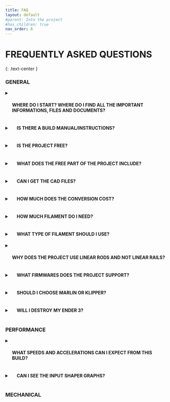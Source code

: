 ```yaml
---
title: FAQ
layout: default
#parent: Into the project
#has_children: true
nav_order: 6
---
```

# FREQUENTLY ASKED QUESTIONS
{: .text-center }

### GENERAL

<details>
    <summary><h4 style="display:inline-block;margin-left:1.5em"> WHERE DO I START? WHERE DO I FIND ALL THE IMPORTANT INFORMATIONS, FILES AND DOCUMENTS? </h4></summary>
The main crossroad for the project is this website, where you will find all the important information and links to build the printer.
I would recommend reading through the entire website starting with <a href="https://rh3d.xyz/">E3NG</a> and <a href="https://rh3d.xyz/into.html">Into the project</a> and if you want to get even deeper and be part of the community, <a href="https://discord.com/invite/Zkvu6uu2AR">join the Discord</a>.
Main STL files ready to print are hosted on <a href="https://www.printables.com/en/model/922401">Printables</a>.
CAD files are currently available through a small donation on <a href="https://ko-fi.com/rh3dcz">Ko-Fi</a>.
</details>

<details>
    <summary><h4 style="display:inline-block;margin-left:1.5em"> IS THERE A BUILD MANUAL/INSTRUCTIONS? </h4></summary>
There is a build manual for the beta version, link is on the <a href="https://www.printables.com/en/model/922401">Printables</a> page as well. <br>
Build manual for the NG v1.2 is not existent but will be made.
</details>

<details>
    <summary><h4 style="display:inline-block;margin-left:1.5em"> IS THE PROJECT FREE? </h4></summary>
The project is free for personal use and commercial use (print farms, content making, presentational purposes) but it is not allowed to sell the project parts or assembly kits without a permission.
</details>

<details>
    <summary><h4 style="display:inline-block;margin-left:1.5em"> WHAT DOES THE FREE PART OF THE PROJECT INCLUDE? </h4></summary>
STL files for printing all the parts, CONFIGURATOR with BILL OF MATERIAL and PRINTED PARTS. In the future, the BUILD MANUAL will also be included.
</details>

<details>
    <summary><h4 style="display:inline-block;margin-left:1.5em"> CAN I GET THE CAD FILES? </h4></summary>
As mentioned in the first answer, CAD files are currently available through a small donation on <a href="https://ko-fi.com/rh3dcz">Ko-Fi</a>.
</details>

<details>
    <summary><h4 style="display:inline-block;margin-left:1.5em"> HOW MUCH DOES THE CONVERSION COST? </h4></summary>
This is highly dependent on the choices you make during the printer configuration and build. For the best idea, it is recommend to open the <a href="https://rh3d.xyz/configure.html">CONFIGURATOR</a> and set your preferred setup, it will automatically calculate the estimated price.
</details>

<details>
    <summary><h4 style="display:inline-block;margin-left:1.5em"> HOW MUCH FILAMENT DO I NEED? </h4></summary>
This is the same case as the cost - the amount of filament needed is highly dependent on your choices but the <a href="https://rh3d.xyz/configure.html">CONFIGURATOR</a> will again automatically calculate how much filament you will need.

PS You can change the M (main) or A (accent) color in the chart to modify your color setup and see the changes.

PPS It is always good to expect some failed prints and have extra filament.
</details>

<details>
    <summary><h4 style="display:inline-block;margin-left:1.5em"> WHAT TYPE OF FILAMENT SHOULD I USE? </h4></summary>
For filament recommendations and print instructions, look at the <a href="https://rh3d.xyz/printing.html">PRINTING PARTS</a>.
</details>

<details>
    <summary><h4 style="display:inline-block;margin-left:1.5em"> WHY DOES THE PROJECT USE LINEAR RODS AND NOT LINEAR RAILS? </h4></summary>
Linear rods were chosen as a cheaper and more accessible option. They are also very reliable, tested and proven to work very well.

Me and some community members (mainly Mr. Puffington - thanks!) have been testing the performance of linear rods and compared to linear rail setup (user mod based on Voron Trident gantry), version with linear rods has been supperior allowing higher accelerations with clean input shaper results.
</details>

<details>
    <summary><h4 style="display:inline-block;margin-left:1.5em"> WHAT FIRMWARES DOES THE PROJECT SUPPORT? </h4></summary>
The project natively supports both Marlin and Klipper but nothing is stopping you from using other FW.

The board compatibility will also be getting wider.
</details>

<details>
    <summary><h4 style="display:inline-block;margin-left:1.5em"> SHOULD I CHOOSE MARLIN OR KLIPPER? </h4></summary>
I think both firmwares are very similar in the daily use capabilities, both support latest and high end features. Marlin benefits from running on a single board with a display controller that makes it a simple and solid setup with no added costs while Klipper supports more detailed tuning and with the added SBC it has more capabilities in printing faster. It is also simpler to reconfigure your printer without need to reflash the firmware, although Marlin has a lot of variables that can be changed after flashing the FW.
</details>

<details>
    <summary><h4 style="display:inline-block;margin-left:1.5em"> WILL I DESTROY MY ENDER 3? </h4></summary>
No, this conversion will improve your Ender 3 in probably every way. If you decide to convert it just make sure and check at least twice that you have everything ready and that you understand what you are going to do. If you still decide that you liked your Ender 3 more than Ender 3 NG don't worry, the project is designed so that you don't make any changes to the printer parts that would prevent you from rebuilding back to Ender 3.
</details>

### PERFORMANCE

<details>
    <summary><h4 style="display:inline-block;margin-left:1.5em"> WHAT SPEEDS AND ACCELERATIONS CAN I EXPECT FROM THIS BUILD? </h4></summary>
This is hugely dependent on the quality and precision of your build, used parts and the final tuning you will perform. Usually well build and well tuned printers are capable of printing at around 300-400 mm/s and 10-15K mm/s2 with still pretty good quality. That is about as fast as you can get with the stock creality stepper motors.
</details>

<details>
    <summary><h4 style="display:inline-block;margin-left:1.5em"> CAN I SEE THE INPUT SHAPER GRAPHS? </h4></summary>
Similarly to the previous question, the IS result is a lot dependent on the build quality. Below I am posting some of my input shaper graphs.
    1. With printed frame verticals, no enclosure.
    2. With ultimate frame and enclosure (4mm panels + 5mm door).
</details>

### MECHANICAL

[Ender 3 NG]: https://rh3d.xyz/
[Into the project]: https://rh3d.xyz/into.html
[join the Discord]: https://discord.com/invite/Zkvu6uu2AR
[Printables]: https://www.printables.com/en/model/922401
[Ko-Fi]: https://ko-fi.com/rh3dcz
[CONFIGURATOR]: https://rh3d.xyz/configure.html
[PRINTING PARTS]: https://rh3d.xyz/printing.html
